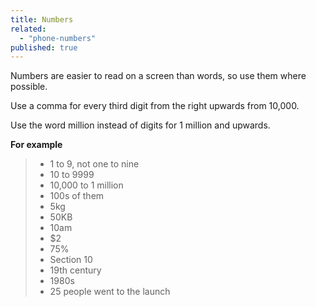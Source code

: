 ```yaml
---
title: Numbers
related:
  - "phone-numbers"
published: true
---
```


Numbers are easier to read on a screen than words, so use them where possible.

Use a comma for every third digit from the right upwards from 10,000.

Use the word million instead of digits for 1 million and upwards.

**For example**

> - 1 to 9, not one to nine
> - 10 to 9999
> - 10,000 to 1 million
> - 100s of them
> - 5kg
> - 50KB
> - 10am
> - $2
> - 75%
> - Section 10
> - 19th century
> - 1980s
> - 25 people went to the launch
